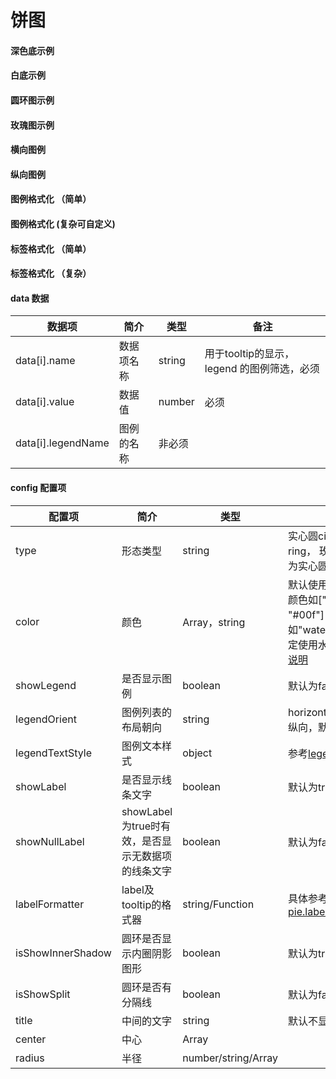 # 饼图

#### 深色底示例
<vuep template="#simple-pie_dark"></vuep>

<script v-pre type="text/x-template" id="simple-pie_dark">
<template>
	<div style="background: #04233c">
		<e-pie :data="pieData" style="width: 400px; height: 400px;"></e-pie>
	</div>
</template>

<script>
  export default {
	created () {
		this.$pChart.setChartConfig({
			THEME_COLOR: 'dark'
		});
	},
    data () {
      return {
        pieData: [
            { name: 'A类', value: 5 },
            { name: 'B类', value: 5 },
            { name: 'C类', value: 30 },
            { name: 'D类', value: 20 },
            { name: 'E类', value: 10 },
            { name: 'F类', value: 2 }
        ]
      }
    }
  }
</script>
</script>

#### 白底示例
<vuep template="#simple-pie"></vuep>

<script v-pre type="text/x-template" id="simple-pie">
<template>
    <e-pie :data="pieData" style="width: 400px; height: 400px;"></e-pie>
</template>

<script>
  export default {
	created () {
	  	this.$pChart.setChartConfig({
	  		THEME_COLOR: 'light'
	  	});
	},
    data () {
      return {
        pieData: [
            { name: 'A类', value: 5 },
            { name: 'B类', value: 5 },
            { name: 'C类', value: 30 },
            { name: 'D类', value: 20 },
            { name: 'E类', value: 10 },
            { name: 'F类', value: 2 }
        ]
      }
    }
  }
</script>
</script>



#### 圆环图示例
<vuep template="#simple-pie_1"></vuep>
<script v-pre type="text/x-template" id="simple-pie_1">
<template>
    <div>
		<e-pie
			:data="pieData"
			:config="{
				title: '总个数\n300',
				type: 'ring'
			}"
			style="width: 400px;height: 400px;"
		></e-pie>
	</div>
    
</template>

<script>
  export default {
	created () {
	  	this.$pChart.setChartConfig({
	  		THEME_COLOR: 'light'
	  	});
	},
    data () {
      return {
        pieData: [
            { name: 'A类', value: 5 },
            { name: 'B类', value: 5 },
            { name: 'C类', value: 30 },
            { name: 'D类', value: 20 },
            { name: 'E类', value: 10 },
            { name: 'F类', value: 2 }
        ]
      }
    }
  }
</script>
</script>


#### 玫瑰图示例
<vuep template="#simple-pie_2"></vuep>
<script v-pre type="text/x-template" id="simple-pie_2">
<template>
    <div>
		<e-pie
			:data="pieData"
			:config="{
				type: 'rose'
			}"
			style="width: 400px;height: 400px;"
		></e-pie>
	</div>
    
</template>

<script>
  export default {
	created () {
	  	this.$pChart.setChartConfig({
	  		THEME_COLOR: 'light'
	  	});
	},
    data () {
      return {
        pieData: [
            { name: 'A类', value: 5 },
            { name: 'B类', value: 5 },
            { name: 'C类', value: 30 },
            { name: 'D类', value: 20 },
            { name: 'E类', value: 10 },
            { name: 'F类', value: 2 }
        ]
      }
    }
  }
</script>
</script>

#### 横向图例
<vuep template="#simple-pie_tl"></vuep>
<script v-pre type="text/x-template" id="simple-pie_tl">
<template>
	<div >
		<e-pie
			:data="pieData"
			:config="{
				showLegend: true
			}"
			style="width: 400px;height: 400px;"
		></e-pie>
	</div>
</template>

<script>
  export default {
    data () {
      return {
        pieData: [
             { name: 'A类', value: 5 },
            { name: 'B类', value: 5 },
            { name: 'C类', value: 30 },
            { name: 'D类', value: 20 },
            { name: 'E类', value: 10 },
            { name: 'F类', value: 2 }
        ]
      }
    }
  }
</script>
</script>


#### 纵向图例
<vuep template="#simple-pie_tl2"></vuep>
<script v-pre type="text/x-template" id="simple-pie_tl2">
<template>
	<div>
		<e-pie
			:data="pieData"
			:config="{
				showLegend: true,
				legendOrient: 'vertical'
			}"
			style="width: 500px;height: 400px;"
		></e-pie>
	</div>
</template>

<script>
  export default {
    data () {
      return {
        pieData: [
             { name: 'A类', value: 5 },
            { name: 'B类', value: 5 },
            { name: 'C类', value: 30 },
            { name: 'D类', value: 20 },
            { name: 'E类', value: 10 },
            { name: 'F类', value: 2 }
        ]
      }
    }
  }
</script>
</script>

#### 图例格式化 （简单）
<vuep template="#simple-pie_tlgsh"></vuep>
<script v-pre type="text/x-template" id="simple-pie_tlgsh">
<template>
	<div>
		<e-pie
			:data="pieData1"
			:config="{
				showLegend: true,
				showLabel: false,
				legendOrient: 'vertical'
			}"
			style="width: 500px;height: 300px;"
		></e-pie>
	</div>
</template>

<script>
  export default {
    data () {
      return {
	     pieData1: [
		    { name: 'A类', value: 1, legendName: 'A类: 1个'},
		    { name: 'B类', value: 9, legendName: 'B类: 9个'}
	    ]
		
      }
    }
  }
</script>
</script>


#### 图例格式化 (复杂可自定义)
<vuep template="#simple-pie_tlgsh1"></vuep>
<script v-pre type="text/x-template" id="simple-pie_tlgsh1">
<template>
	<div>
		<e-pie
			:data="pieData2"
			:config="{
				type: 'ring',
				showLegend: true,
				showLabel: false,
				isShowSplit: true,
                isShowInnerShadow: false,
				legendOrient: 'vertical',
				legendTextStyle: {
					rich: {
						name: { width: 55 },
						value: { width: 40 }
					}
				}
			}"
			style="width: 500px;height: 300px;"
		></e-pie>
	</div>
</template>

<script>
  export default {
    data () {
      return {
        pieData2: [
            { name: 'A类', value: 10, legendName: '{name|A类} {value|10个} 10%' },
			{ name: 'B类', value: 50, legendName: '{name|B类} {value|50个} 50%' },
			{ name: 'C类', value: 20, legendName: '{name|C类} {value|20个} 20%' },
			{ name: 'D类', value: 10, legendName: '{name|D类} {value|10个} 10%' },
			{ name: 'E类', value: 10, legendName: '{name|E类} {value|10个} 10%' },
        ],
		
      }
    }
  }
</script>
</script>

#### 标签格式化 （简单）
<vuep template="#simple-pie_bq1"></vuep>
<script v-pre type="text/x-template" id="simple-pie_bq1">
<template>
	<div>
		<e-pie
			:data="pieData"
			:config="{
				labelFormatter: '{b}: {c}个 {d}%'
			}"
			style="width: 500px;height: 300px;"
		></e-pie>
	</div>
</template>

<script>
  export default {
    data () {
      return {
        pieData: [
           { name: 'A类', value: 5 },
           { name: 'B类', value: 5 },
           { name: 'C类', value: 30 },
           { name: 'D类', value: 20 },
           { name: 'E类', value: 10 },
           { name: 'F类', value: 2 }
        ]
      }
    }
  }
</script>
</script>


#### 标签格式化 （复杂）
<vuep template="#simple-pie_bq"></vuep>
<script v-pre type="text/x-template" id="simple-pie_bq">
<template>
	<div>
		<e-pie
			:data="pieData"
			:config="{
				labelFormatter: function(v) {
					return v.name + ':' + v.value + '个';
				}
			}"
			style="width: 500px;height: 300px;"
		></e-pie>
	</div>
</template>

<script>
  export default {
    data () {
      return {
        pieData: [
           { name: 'A类', value: 5 },
           { name: 'B类', value: 5 },
           { name: 'C类', value: 30 },
           { name: 'D类', value: 20 },
           { name: 'E类', value: 10 },
           { name: 'F类', value: 2 }
        ]
      }
    }
  }
</script>
</script>

#### data 数据

| 数据项 | 简介 | 类型 | 备注 |
| --- | --- | --- | --- |
| data[i].name | 数据项名称 | string | 用于tooltip的显示，legend 的图例筛选，必须 |
| data[i].value | 数据值 | number | 必须 |
| data[i].legendName | 图例的名称 | 非必须

#### config 配置项

| 配置项 | 简介 | 类型 | 备注 |
| --- | --- | --- | --- |
| type | 形态类型 | string | 实心圆circle， 圆环ring，  玫瑰图rose， 默认为实心圆 |
| color | 颜色 | Array，string | 默认使用常规配色， 指定颜色如["#f00", "#00f"]，  或如"waterGradesColor"指定使用水质等级配色 [参考说明](/color)|
| showLegend | 是否显示图例 | boolean | 默认为false 不显示 |
| legendOrient | 图例列表的布局朝向 | string | horizontal横向，vertical纵向，默认为横向 |
| legendTextStyle | 图例文本样式 | object | 参考[legend. textStyle](https://echarts.apache.org/zh/option.html#legend.textStyle)
| showLabel | 是否显示线条文字 | boolean | 默认为true |
| showNullLabel | showLabel为true时有效，是否显示无数据项的线条文字 | boolean | 默认为false |
| labelFormatter | label及tooltip的格式器 | string/Function |  具体参考[series-pie.label. formatter](https://echarts.apache.org/zh/option.html#series-pie.label.formatter)|
| isShowInnerShadow | 圆环是否显示内圈阴影图形 | boolean | 默认为true |
| isShowSplit | 圆环是否有分隔线 | boolean | 默认为false |
| title | 中间的文字 | string | 默认不显示 |
| center | 中心 | Array |  |
| radius | 半径 | number/string/Array |  |









